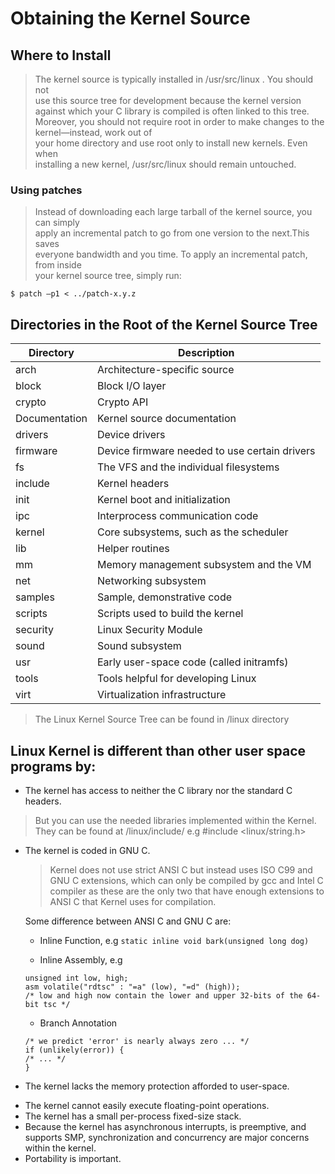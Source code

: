 # Obtaining the Kernel Source                                                     

## Where to Install
> The kernel source is typically installed in /usr/src/linux . You should not      
> use this source tree for development because the kernel version against which 
> your C library is compiled is often linked to this tree. Moreover, you should 
> not require root in order to make changes to the kernel—instead, work out of  
> your home directory and use root only to install new kernels. Even when       
> installing a new kernel, /usr/src/linux should remain untouched.                 
                                                                                   
### Using patches                                                                  
> Instead of downloading each large tarball of the kernel source, you can simply   
> apply an incremental patch to go from one version to the next.This saves      
> everyone bandwidth and you time. To apply an incremental patch, from inside      
> your kernel source tree, simply run:                                          
```                                                                                
$ patch –p1 < ../patch-x.y.z  
```
## Directories in the Root of the Kernel Source Tree

Directory | Description
---------- | ----------
arch | Architecture-specific source
block | Block I/O layer
crypto | Crypto API
Documentation | Kernel source documentation
drivers | Device drivers
firmware | Device firmware needed to use certain drivers
fs | The VFS and the individual filesystems
include | Kernel headers
init | Kernel boot and initialization
ipc | Interprocess communication code
kernel | Core subsystems, such as the scheduler
lib | Helper routines
mm | Memory management subsystem and the VM
net | Networking subsystem
samples | Sample, demonstrative code
scripts | Scripts used to build the kernel
security | Linux Security Module
sound | Sound subsystem
usr | Early user-space code (called initramfs)
tools | Tools helpful for developing Linux
virt | Virtualization infrastructure

> The Linux Kernel Source Tree can be found in /linux directory

## Linux Kernel is different than other user space programs by:
* The kernel has access to neither the C library nor the standard C headers.
> But you can use the needed libraries implemented within the Kernel. They can
be found at /linux/include/
> e.g #include <linux/string.h>
* The kernel is coded in GNU C.
    > Kernel does not use strict ANSI C but instead uses ISO C99 and GNU C
    > extensions, which can only be compiled by gcc and Intel C compiler as these
    > are the only two that have enough extensions to ANSI C that Kernel uses for
    > compilation.

    Some difference between ANSI C and GNU C are:
    
    * Inline Function, e.g `static inline void bark(unsigned long dog)`
    
    * Inline Assembly, e.g
    ```
    unsigned int low, high;
    asm volatile("rdtsc" : "=a" (low), "=d" (high));
    /* low and high now contain the lower and upper 32-bits of the 64-bit tsc */
    ```
    
    * Branch Annotation
    ```
    /* we predict 'error' is nearly always zero ... */
    if (unlikely(error)) {
    /* ... */
    }
    ```
* The kernel lacks the memory protection afforded to user-space.
> 
* The kernel cannot easily execute floating-point operations.
* The kernel has a small per-process fixed-size stack.
* Because the kernel has asynchronous interrupts, is preemptive, and supports SMP, 
synchronization and concurrency are major concerns within the kernel.
* Portability is important.
